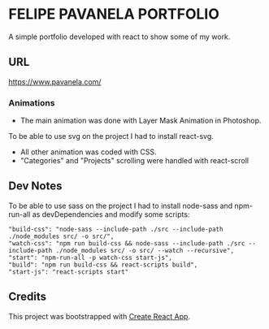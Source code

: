 # FELIPE PAVANELA PORTFOLIO

A simple portfolio developed with react to show some of my work.

## URL

https://www.pavanela.com/

### Animations
- The main animation was done with Layer Mask Animation in Photoshop.

To be able to use svg on the project I had to install react-svg.


- All other animation was coded with CSS.
- "Categories" and "Projects" scrolling were handled with react-scroll

## Dev Notes
To be able to use sass on the project I had to install node-sass and npm-run-all as devDependencies and modify some scripts:
  
    "build-css": "node-sass --include-path ./src --include-path ./node_modules src/ -o src/",
    "watch-css": "npm run build-css && node-sass --include-path ./src --include-path ./node_modules src/ -o src/ --watch --recursive",
    "start": "npm-run-all -p watch-css start-js",
    "build": "npm run build-css && react-scripts build",
    "start-js": "react-scripts start"


## Credits

This project was bootstrapped with [Create React App](https://github.com/facebook/create-react-app).

